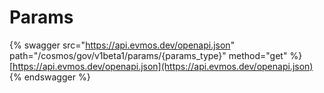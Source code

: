 # Params

{% swagger src="https://api.evmos.dev/openapi.json" path="/cosmos/gov/v1beta1/params/{params_type}" method="get" %}
[https://api.evmos.dev/openapi.json](https://api.evmos.dev/openapi.json)
{% endswagger %}
